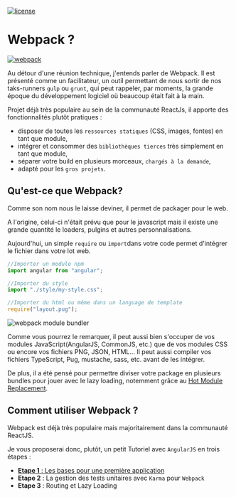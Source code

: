 [![license](https://img.shields.io/github/license/mashape/apistatus.svg?maxAge=2592000)]()
# Webpack ?
[![webpack](https://webpack.github.io/assets/logo.png)](https://webpack.github.io)

Au détour d'une réunion technique, j'entends parler de Webpack. 
Il est présenté comme un facilitateur, un outil permettant de nous sortir de nos 
taks-runners `gulp` ou `grunt`, qui peut rappeler, par moments, 
la grande époque du développement logiciel où beaucoup était fait à la main.

Projet déjà très populaire au sein de la communauté ReactJs, il apporte des fonctionnalités plutôt pratiques :
- disposer de toutes les `ressources statiques` (CSS, images, fontes) en tant que module,
- intégrer et consommer des `bibliothèques tierces` très simplement en tant que module,
- séparer votre build en plusieurs morceaux, `chargés à la demande`,
- adapté pour les `gros projets`. 

## Qu'est-ce que Webpack?
Comme son nom nous le laisse deviner, il permet de packager pour le web.

A l'origine, celui-ci n'était prévu que pour le javascript mais il existe une grande quantité le loaders, 
pulgins et autres personnalisations.

Aujourd'hui, un simple `require` ou `import`dans votre code permet d'intégrer le fichier dans votre lot web.
```javascript
//Importer un module npm
import angular from "angular";

//Importer du style
import "./style/my-style.css";

//Importer du html ou même dans un language de template
require("layout.pug");
```

![webpack module bundler](https://webpack.github.io/assets/what-is-webpack.png)

Comme vous pourrez le remarquer, il peut aussi bien s'occuper de vos modules JavaScript(AngularJS, CommonJS, etc.) que de vos modules CSS ou encore vos fichiers PNG, JSON, HTML...
Il peut aussi compiler vos fichiers TypeScript, Pug, mustache, sass, etc. avant de les intégrer.

De plus, il a été pensé pour permettre diviser votre package en plusieurs bundles pour jouer avec le lazy loading, notemment grâce au [Hot Module Replacement](http://webpack.github.io/docs/hot-module-replacement-with-webpack.html).

## Comment utiliser Webpack ?
Webpack est déjà très populaire mais majoritairement dans la communauté ReactJS.

Je vous proposerai donc, plutôt, un petit Tutoriel avec `AngularJS` en trois étapes :
- [__Etape 1__ : Les bases pour une première application](https://github.com/Bogala/webpack-starter/tree/master/Step1)
- __Etape 2__ : La gestion des tests unitaires avec `Karma` pour `Webpack`
- __Etape 3__ : Routing et Lazy Loading